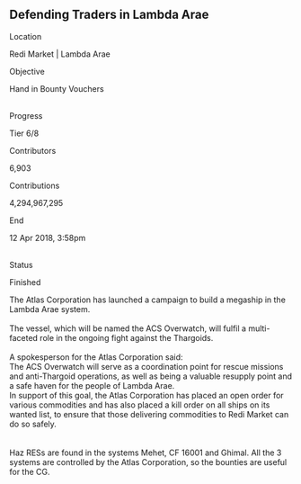 ## Defending Traders in Lambda Arae

Location

Redi Market \| Lambda Arae

Objective

Hand in Bounty Vouchers

\
Progress

Tier 6/8

Contributors

6,903

Contributions

4,294,967,295

End

12 Apr 2018, 3:58pm

\
Status

Finished

The Atlas Corporation has launched a campaign to build a megaship in the
Lambda Arae system.\
\
The vessel, which will be named the ACS Overwatch, will fulfil a
multi-faceted role in the ongoing fight against the Thargoids.\
\
A spokesperson for the Atlas Corporation said:\
The ACS Overwatch will serve as a coordination point for rescue missions
and anti-Thargoid operations, as well as being a valuable resupply point
and a safe haven for the people of Lambda Arae.\
In support of this goal, the Atlas Corporation has placed an open order
for various commodities and has also placed a kill order on all ships on
its wanted list, to ensure that those delivering commodities to Redi
Market can do so safely.\
\
\
Haz RESs are found in the systems Mehet, CF 16001 and Ghimal. All the 3
systems are controlled by the Atlas Corporation, so the bounties are
useful for the CG.
